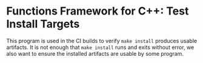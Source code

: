 # Functions Framework for C++: Test Install Targets

This program is used in the CI builds to verify `make install` produces usable
artifacts.  It is not enough that `make install` runs and exits without error,
we also want to ensure the installed artifacts are usable by some program.
